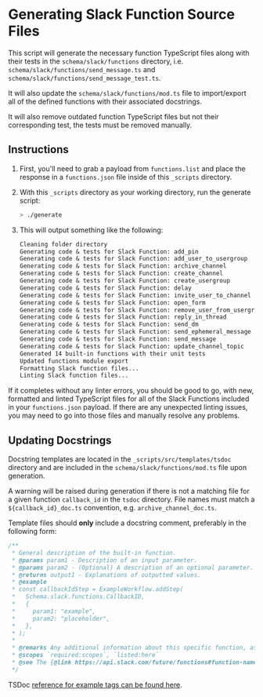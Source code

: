 # Generating Slack Function Source Files

This script will generate the necessary function TypeScript files along with
their tests in the `schema/slack/functions` directory, i.e.
`schema/slack/functions/send_message.ts` and
`schema/slack/functions/send_message_test.ts`.

It will also update the `schema/slack/functions/mod.ts` file to import/export
all of the defined functions with their associated docstrings.

It will also remove outdated function TypeScript files but not their
corresponding test, the tests must be removed manually.

## Instructions

1. First, you'll need to grab a payload from `functions.list` and place the
   response in a `functions.json` file inside of this `_scripts` directory.

2. With this `_scripts` directory as your working directory, run the generate
   script:

   ```sh
   > ./generate
   ```

3. This will output something like the following:

   ```txt
   Cleaning folder directory
   Generating code & tests for Slack Function: add_pin
   Generating code & tests for Slack Function: add_user_to_usergroup
   Generating code & tests for Slack Function: archive_channel
   Generating code & tests for Slack Function: create_channel
   Generating code & tests for Slack Function: create_usergroup
   Generating code & tests for Slack Function: delay
   Generating code & tests for Slack Function: invite_user_to_channel
   Generating code & tests for Slack Function: open_form
   Generating code & tests for Slack Function: remove_user_from_usergroup
   Generating code & tests for Slack Function: reply_in_thread
   Generating code & tests for Slack Function: send_dm
   Generating code & tests for Slack Function: send_ephemeral_message
   Generating code & tests for Slack Function: send_message
   Generating code & tests for Slack Function: update_channel_topic
   Generated 14 built-in functions with their unit tests
   Updated functions module export
   Formatting Slack function files...
   Linting Slack function files...
   ```

If it completes without any linter errors, you should be good to go, with new,
formatted and linted TypeScript files for all of the Slack Functions included in
your `functions.json` payload. If there are any unexpected linting issues, you
may need to go into those files and manually resolve any problems.

## Updating Docstrings

Docstring templates are located in the `_scripts/src/templates/tsdoc` directory
and are included in the `schema/slack/functions/mod.ts` file upon generation.

A warning will be raised during generation if there is not a matching file for a
given function `callback_id` in the `tsdoc` directory. File names must match a
`${callback_id}_doc.ts` convention, e.g. `archive_channel_doc.ts`.

Template files should **only** include a docstring comment, preferably in the
following form:

```typescript
/**
 * General description of the built-in function.
 * @params param1 - Description of an input parameter.
 * @params param2 - (Optional) A description of an optional parameter.
 * @returns output1 - Explanations of outputted values.
 * @example
 * const callbackIdStep = ExampleWorkflow.addStep(
 *   Schema.slack.functions.CallbackID,
 *   {
 *     param1: "example",
 *     param2: "placeholder",
 *   },
 * );
 *
 * @remarks Any additional information about this specific function, as needed.
 * @scopes `required:scopes`, `listed:here`
 * @see The {@link https://api.slack.com/future/functions#function-name Function name} documentation.
 */
```

TSDoc
[reference for example tags can be found here](https://tsdoc.org/pages/tags/example/).
